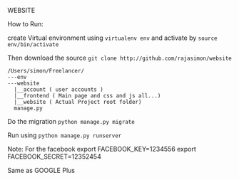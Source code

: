 WEBSITE

How to Run:

create Virtual environment using `virtualenv env` and activate by `source env/bin/activate`

Then download the source `git clone http://github.com/rajasimon/website`

```
/Users/simon/Freelancer/
---env
---website
  |__account ( user accounts )
  |__frontend ( Main page and css and js all...)
  |__website ( Actual Project root folder)
  manage.py
```

Do the migration `python manage.py migrate`

Run using `python manage.py runserver`

Note:
  For the facebook
  export FACEBOOK_KEY=1234556
  export FACEBOOK_SECRET=12352454

  Same as GOOGLE Plus
